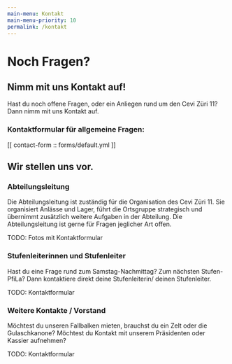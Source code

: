 ```yaml
---
main-menu: Kontakt
main-menu-priority: 10
permalink: /kontakt
---
```


# Noch Fragen?

## Nimm mit uns Kontakt auf!

Hast du noch offene Fragen, oder ein Anliegen rund um den Cevi Züri 11? Dann nimm mit uns Kontakt auf.

### Kontaktformular für allgemeine Fragen:

[[ contact-form :: forms/default.yml ]]

## Wir stellen uns vor.

### Abteilungsleitung

Die Abteilungsleitung ist zuständig für die Organisation des Cevi Züri 11. Sie organisiert Anlässe und Lager, führt die
Ortsgruppe strategisch und übernimmt zusätzlich weitere Aufgaben in der Abteilung. Die Abteilungsleitung ist gerne für
Fragen jeglicher Art offen.

TODO: Fotos mit Kontaktformular

### Stufenleiterinnen und Stufenleiter

Hast du eine Frage rund zum Samstag-Nachmittag? Zum nächsten Stufen-PfiLa? Dann kontaktiere direkt deine Stufenleiterin/
deinen Stufenleiter.

TODO: Kontaktformular

### Weitere Kontakte / Vorstand

Möchtest du unseren Fallbalken mieten, brauchst du ein Zelt oder die Gulaschkanone? Möchtest du Kontakt mit unserem
Präsidenten oder Kassier aufnehmen?

TODO: Kontaktformular
